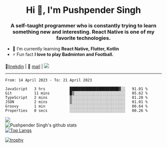 <h1 align="center">Hi 👋, I'm Pushpender Singh</h1>
<h3 align="center">A self-taught programmer who is constantly trying to learn something new and interesting. React Native is one of my favorite technologies.</h3>

- 🌱 I’m currently learning **React Native, Flutter, Kotlin**
- ⚡ Fun fact **I love to play Badminton and Football.**

👔[linekdin](https://www.linkedin.com/in/pushpender-singh-240061202/) | 📧 [mail](mailto:pushpendersingh694@gmail.com) | ![](https://komarev.com/ghpvc/?username=pushpender-singh-ap&color=blue)


---

<!--START_SECTION:waka-->

```text
From: 14 April 2023 - To: 21 April 2023

JavaScript   3 hrs           ██████████████████████▓░░   91.01 %
Git          11 mins         █▒░░░░░░░░░░░░░░░░░░░░░░░   05.62 %
TypeScript   2 mins          ▒░░░░░░░░░░░░░░░░░░░░░░░░   01.28 %
JSON         2 mins          ▒░░░░░░░░░░░░░░░░░░░░░░░░   01.01 %
Groovy       1 min           ░░░░░░░░░░░░░░░░░░░░░░░░░   00.64 %
Properties   0 secs          ░░░░░░░░░░░░░░░░░░░░░░░░░   00.26 %
```

<!--END_SECTION:waka-->

<img align="left" src="https://github-readme-streak-stats.herokuapp.com/?user=pushpender-singh-ap&theme=dark" /></br>
![Pushpender Singh's github stats](https://github-readme-stats.vercel.app/api?username=pushpender-singh-ap&show_icons=true&theme=radical&count_private=true)</br>
[![Top Langs](https://github-readme-stats.vercel.app/api/top-langs/?username=pushpender-singh-ap&theme=radical)](https://github.com/pushpender-singh-ap/github-readme-stats)

[![trophy](https://github-profile-trophy.vercel.app/?username=pushpender-singh-ap&theme=radical)](https://github.com/pushpender-singh-ap/pushpender-singh-ap)
